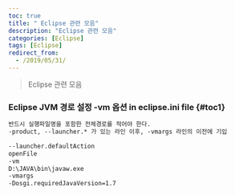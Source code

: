 ```yaml
---
toc: true
title: " Eclipse 관련 모음"
description: "Eclipse 관련 모음"
categories: [Eclipse]
tags: [Eclipse]
redirect_from:
  - /2019/05/31/
---
```


> Eclipse 관련 모음

### Eclipse JVM 경로 설정 -vm 옵션 in eclipse.ini file {#toc1}
```md
반드시 실행파일명을 포함한 전체경로를 적어야 한다.
-product, --launcher.* 가 있는 라인 이후, -vmargs 라인의 이전에 기입

--launcher.defaultAction
openFile
-vm
D:\JAVA\bin\javaw.exe
-vmargs
-Dosgi.requiredJavaVersion=1.7

```

[^1]: This is a footnote.

[kramdown]: https://kramdown.gettalong.org/
[My Blog]: https://marindie.github.io